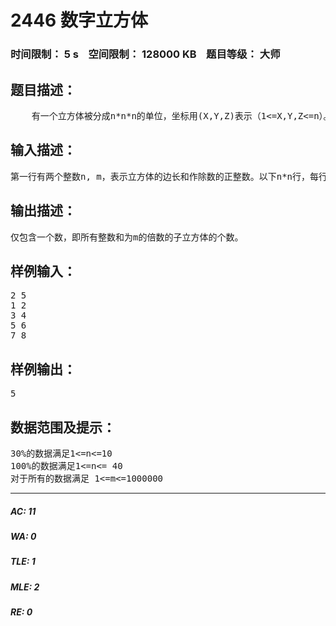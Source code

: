 # 2446 数字立方体   
### 时间限制： 5 s&nbsp;&nbsp;&nbsp;&nbsp;空间限制： 128000 KB&nbsp;&nbsp;&nbsp;&nbsp;题目等级： 大师  
## 题目描述：  

<pre>
    有一个立方体被分成n*n*n的单位，坐标用(X,Y,Z)表示（1<=X,Y,Z<=n）。每个单位立方体内有一个绝对值不超过109的整数。统计有多少个子立方体的所有数之和是m的倍数。子立方体即满足x1<=X<=x2, y1<=Y<=y2, z1<=Z<=z2的所有单位立方体集合，其中1<=x1,x2,y1,y2,z1,z2<=n。
</pre>
  
  
## 输入描述：  

<pre>
第一行有两个整数n, m，表示立方体的边长和作除数的正整数。以下n*n行，每行有n个整数。首先是X=1, Y=1的n个单位立方体，然后是X=1, Y=2的n个, …最后是X=n, Y=n-1的n个和X=n和Y=n的n个，共n3个整数。
</pre>
  
  
## 输出描述：  

<pre>
仅包含一个数，即所有整数和为m的倍数的子立方体的个数。
</pre>
  
  
## 样例输入：  

<pre>
2 5
1 2
3 4
5 6
7 8
</pre>
  
  
## 样例输出：  

<pre>
5
</pre>
  
  
## 数据范围及提示：  

<pre>
30%的数据满足1<=n<=10
100%的数据满足1<=n<= 40
对于所有的数据满足 1<=m<=1000000
</pre>
  
  
***  

##### AC: 11  
##### WA: 0  
##### TLE: 1  
##### MLE: 2  
##### RE: 0  
